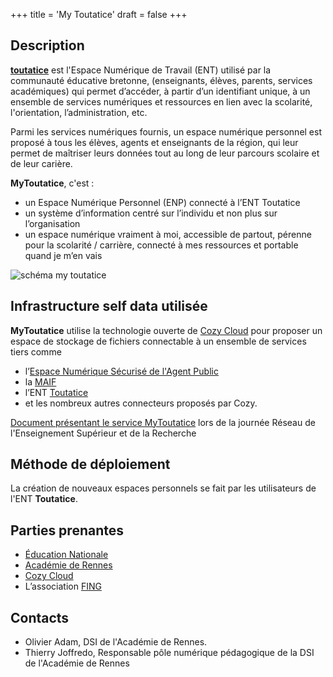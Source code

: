+++
title = 'My Toutatice'
draft = false
+++

## Description

**[toutatice](https://www.toutatice.fr)** est l'Espace Numérique de Travail (ENT) utilisé par la communauté éducative bretonne,
(enseignants, élèves, parents, services académiques) qui permet d’accéder, à partir d’un identifiant unique, à un ensemble de services numériques et ressources
en lien avec la scolarité, l'orientation, l’administration, etc.

Parmi les services numériques fournis, un espace numérique personnel est proposé à tous les élèves, agents et enseignants de la région,
qui leur permet de maîtriser leurs données tout au long de leur parcours scolaire et de leur carière.

**MyToutatice**, c'est :

- un Espace Numérique Personnel (ENP) connecté à l’ENT Toutatice
- un système d’information centré sur l’individu et non plus sur l’organisation
- un espace numérique vraiment à moi, accessible de partout, pérenne pour la scolarité / carrière, connecté à mes ressources et portable quand je m’en vais

![schéma my toutatice](https://www.toutatice.fr/toutatice-portail-cms-nuxeo/binary/DSII%2520-%2520Pr%25C3%25A9sentation%2520de%2520l%2520ENP%2520MyToutatice%2520-%2520site%2520web-page-005.jpg?type=ATTACHED_PICTURE&path=%2Ftoutatice%2Faide-toutatice-2016%2Fmytoutatice-cloud&portalName=default&index=3&fileName=DSII%2520-%2520Pr%25C3%25A9sentation%2520de%2520l%2520ENP%2520MyToutatice%2520-%2520site%2520web-page-005.jpg&t=1698067279)


## Infrastructure self data utilisée

**MyToutatice** utilise la technologie ouverte de [Cozy Cloud](https://cozy.io) pour proposer un espace de stockage de fichiers
connectable à un ensemble de services tiers comme

- l’[Espace Numérique Sécurisé de l'Agent Public](https://ensap.gouv.fr/)
- la [MAIF](https://www.maif.fr)
- l’ENT [Toutatice](https://www.toutatice.fr)
- et les nombreux autres connecteurs proposés par Cozy.

[Document présentant le service MyToutatice](https://culturesnumeriques.ac-rennes.fr/sites/culturesnumeriques.ac-rennes.fr/IMG/pdf/mytoutatice-presentation_jres_2019.pdf) lors de la journée Réseau de l'Enseignement Supérieur et de la Recherche

## Méthode de déploiement

La création de nouveaux espaces personnels se fait par les utilisateurs de l'ENT **Toutatice**.


## Parties prenantes

- [Éducation Nationale](https://www.education.gouv.fr/)
- [Académie de Rennes](https://www.ac-rennes.fr/)
- [Cozy Cloud](http://cozy.io)
- L’association [FING](https://fing.org/)


## Contacts

- Olivier Adam, DSI de l'Académie de Rennes.
- Thierry Joffredo, Responsable pôle numérique pédagogique de la DSI de l'Académie de Rennes
